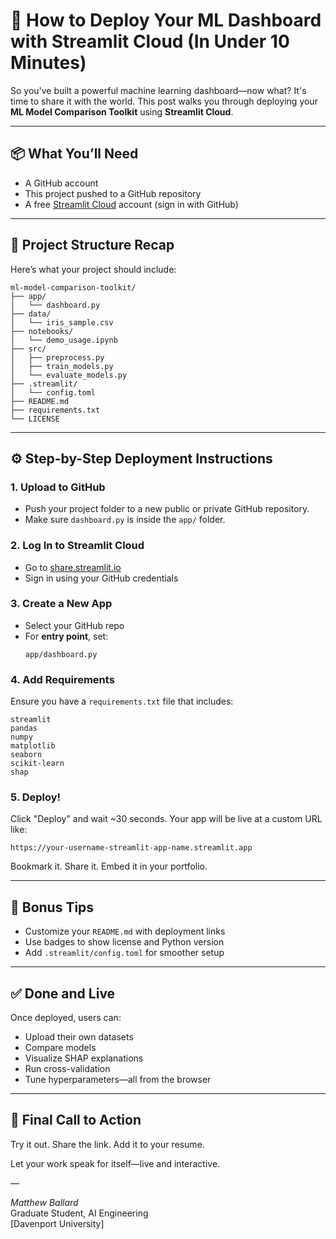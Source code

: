 # 🚀 How to Deploy Your ML Dashboard with Streamlit Cloud (In Under 10 Minutes)

So you've built a powerful machine learning dashboard—now what? It's time to share it with the world. This post walks you through deploying your **ML Model Comparison Toolkit** using **Streamlit Cloud**.

---

## 📦 What You’ll Need

- A GitHub account
- This project pushed to a GitHub repository
- A free [Streamlit Cloud](https://streamlit.io/cloud) account (sign in with GitHub)

---

## 🧰 Project Structure Recap

Here’s what your project should include:

```
ml-model-comparison-toolkit/
├── app/
│   └── dashboard.py
├── data/
│   └── iris_sample.csv
├── notebooks/
│   └── demo_usage.ipynb
├── src/
│   ├── preprocess.py
│   ├── train_models.py
│   └── evaluate_models.py
├── .streamlit/
│   └── config.toml
├── README.md
├── requirements.txt
└── LICENSE
```

---

## ⚙️ Step-by-Step Deployment Instructions

### 1. Upload to GitHub

- Push your project folder to a new public or private GitHub repository.
- Make sure `dashboard.py` is inside the `app/` folder.

### 2. Log In to Streamlit Cloud

- Go to [share.streamlit.io](https://share.streamlit.io/)
- Sign in using your GitHub credentials

### 3. Create a New App

- Select your GitHub repo
- For **entry point**, set:
  ```
  app/dashboard.py
  ```

### 4. Add Requirements

Ensure you have a `requirements.txt` file that includes:

```
streamlit
pandas
numpy
matplotlib
seaborn
scikit-learn
shap
```

### 5. Deploy!

Click "Deploy" and wait ~30 seconds. Your app will be live at a custom URL like:

```
https://your-username-streamlit-app-name.streamlit.app
```

Bookmark it. Share it. Embed it in your portfolio.

---

## 🧠 Bonus Tips

- Customize your `README.md` with deployment links
- Use badges to show license and Python version
- Add `.streamlit/config.toml` for smoother setup

---

## ✅ Done and Live

Once deployed, users can:

- Upload their own datasets
- Compare models
- Visualize SHAP explanations
- Run cross-validation
- Tune hyperparameters—all from the browser

---

## 🎯 Final Call to Action

Try it out. Share the link. Add it to your resume.

Let your work speak for itself—live and interactive.

—

_Matthew Ballard_  
Graduate Student, AI Engineering  
[Davenport University]  
